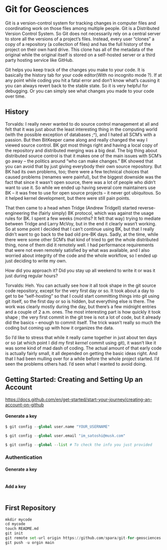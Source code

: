 # Git for Geosciences

Git is a version-control system for tracking changes in computer files and coordinating work on those files among multiple people. Git is a Distributed Version Control System. So Git does not necessarily rely on a central server to store all the versions of a project’s files. Instead, every user “clones” a copy of a repository (a collection of files) and has the full history of the project on their own hard drive. This clone has all of the metadata of the original while the original itself is stored on a self-hosted server or a third party hosting service like GitHub.

Git helps you keep track of the changes you make to your code. It is basically the history tab for your code editor(With no incognito mode ?). If at any point while coding you hit a fatal error and don’t know what’s causing it you can always revert back to the stable state. So it is very helpful for debugging. Or you can simply see what changes you made to your code over time.

## History

Torvalds: I really never wanted to do source control management at all and felt that it was just about the least interesting thing in the computing world (with the possible exception of databases ;^), and I hated all SCM’s with a passion. But then BitKeeper came along and really changed the way I viewed source control. BK got most things right and having a local copy of the repository and distributed merging was a big deal. The big thing about distributed source control is that it makes one of the main issues with SCM’s go away – the politics around “who can make changes.” BK showed that you can avoid that by just giving everybody their own source repository. But BK had its own problems, too; there were a few technical choices that caused problems (renames were painful), but the biggest downside was the fact that since it wasn’t open source, there was a lot of people who didn’t want to use it. So while we ended up having several core maintainers use BK – it was free to use for open source projects – it never got ubiquitous. So it helped kernel development, but there were still pain points.

That then came to a head when Tridge (Andrew Tridgell) started reverse-engineering the (fairly simply) BK protocol, which was against the usage rules for BK. I spent a few weeks (months? It felt that way) trying to mediate between Tridge and Larry McVoy, but in the end it clearly wasn’t working. So at some point I decided that I can’t continue using BK, but that I really didn’t want to go back to the bad old pre-BK days. Sadly, at the time, while there were some other SCM’s that kind of tried to get the whole distributed thing, none of them did it remotely well.  I had performance requirements that were not even remotely satisfied by what was available, and I also worried about integrity of the code and the whole workflow, so I ended up just deciding to write my own.

How did you approach it? Did you stay up all weekend to write it or was it just during regular hours?

Torvalds: Heh. You can actually see how it all took shape in the git source code repository, except for the very first day or so. It took about a day to get to be “self-hosting” so that I could start committing things into git using git itself, so the first day or so is hidden, but everything else is there. The work was clearly mostly during the day, but there’s a few midnight entries and a couple of 2 a.m. ones. The most interesting part is how quickly it took shape ; the very first commit in the git tree is not a lot of code, but it already did the basics – enough to commit itself. The trick wasn’t really so much the coding but coming up with how it organizes the data.

So I’d like to stress that while it really came together in just about ten days or so (at which point I did my first *kernel* commit using git), it wasn’t like it was some kind of mad dash of coding. The actual amount of that early code is actually fairly small, it all depended on getting the basic ideas right. And that I had been mulling over for a while before the whole project started. I’d seen the problems others had. I’d seen what I wanted to avoid doing. 

## Getting Started: Creating and Setting Up an Account

https://docs.github.com/en/get-started/start-your-journey/creating-an-account-on-github



#### Generate a key









```python
$ git config --global user.name "YOUR_USERNAME"

$ git config --global user.email "im_satoshi@musk.com"

$ git config --global --list # To check the info you just provided
```

### Authentication

#### Generate a key


```python

```

#### Add a key


```python

```

## First Repository


```python
mkdir mycode
cd mycode
touch README.md
git init
git remote set-url origin https://github.com/spara/git-for-geosciences.git
git push -u orgin main

```


```python

```

